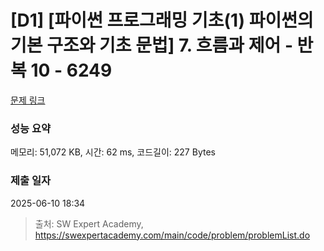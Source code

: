 # [D1] [파이썬 프로그래밍 기초(1) 파이썬의 기본 구조와 기초 문법] 7. 흐름과 제어 - 반복 10 - 6249 

[문제 링크](https://swexpertacademy.com/main/code/problem/problemDetail.do?contestProbId=AWcVDjz64tYDFAU4) 

### 성능 요약

메모리: 51,072 KB, 시간: 62 ms, 코드길이: 227 Bytes

### 제출 일자

2025-06-10 18:34



> 출처: SW Expert Academy, https://swexpertacademy.com/main/code/problem/problemList.do